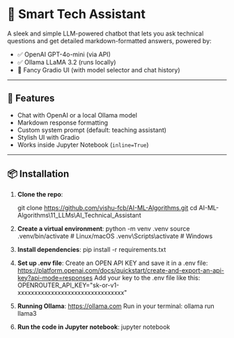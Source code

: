 # 🧠 Smart Tech Assistant

A sleek and simple LLM-powered chatbot that lets you ask technical questions and get detailed markdown-formatted answers, powered by:

- ✅ OpenAI GPT-4o-mini (via API)
- ✅ Ollama LLaMA 3.2 (runs locally)
- 🎨 Fancy Gradio UI (with model selector and chat history)

---

## 🚀 Features

- Chat with OpenAI or a local Ollama model
- Markdown response formatting
- Custom system prompt (default: teaching assistant)
- Stylish UI with Gradio
- Works inside Jupyter Notebook (`inline=True`)

---

## 📦 Installation

1. **Clone the repo**:
   
   git clone https://github.com/vishu-fcb/AI-ML-Algorithms.git
   cd AI-ML-Algorithms\11_LLMs\AI_Technical_Assistant

2. **Create a virtual environment**:
    python -m venv .venv
    source .venv/bin/activate      # Linux/macOS
    .venv\Scripts\activate         # Windows

3. **Install dependencies**:
    pip install -r requirements.txt

4. **Set up .env file**:
    Create an OPEN API KEY and save it in a .env file: https://platform.openai.com/docs/quickstart/create-and-export-an-api-key?api-mode=responses
    Add your key to the .env file like this:
    OPENROUTER_API_KEY="sk-or-v1-xxxxxxxxxxxxxxxxxxxxxxxxxxxxxxxx"

5. **Running Ollama**:
    https://ollama.com
    Run in your terminal: ollama run llama3

6. **Run the code in Jupyter notebook**:
    jupyter notebook



